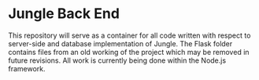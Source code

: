 # Jungle Back End

This repository will serve as a container for all code written with respect to server-side and database implementation of Jungle. The Flask folder contains files from an old working of the project which may be removed in future revisions. All work is currently being done within the Node.js framework.
